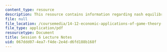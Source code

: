 ```yaml
---
content_type: resource
description: This resource contains information regarding nash equilibrium.
file: null
file_location: /coursemedia/14-12-economic-applications-of-game-theory-fall-2012/067ddd074ea7f4de2e4dd6fd188b168f_MIT14_12F12_chapter6.pdf
file_type: application/pdf
resourcetype: Document
title: Session 6 Lecture Notes
uid: 067ddd07-4ea7-f4de-2e4d-d6fd188b168f
---
```

